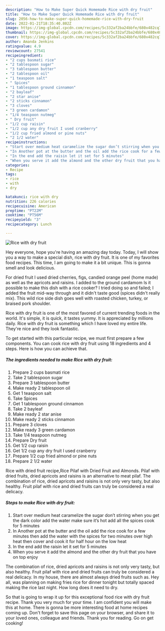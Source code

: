 ```yaml
---
description: "How to Make Super Quick Homemade Rice with dry fruit"
title: "How to Make Super Quick Homemade Rice with dry fruit"
slug: 2056-how-to-make-super-quick-homemade-rice-with-dry-fruit
date: 2022-01-21T18:35:40.802Z
image: https://img-global.cpcdn.com/recipes/5c332af2ba24bbfe/680x482cq70/rice-with-dry-fruit-recipe-main-photo.jpg
thumbnail: https://img-global.cpcdn.com/recipes/5c332af2ba24bbfe/680x482cq70/rice-with-dry-fruit-recipe-main-photo.jpg
cover: https://img-global.cpcdn.com/recipes/5c332af2ba24bbfe/680x482cq70/rice-with-dry-fruit-recipe-main-photo.jpg
author: Amanda Jenkins
ratingvalue: 4.9
reviewcount: 27541
recipeingredient:
- "2 cups basmati rice"
- "2 tablespoon sugar"
- "3 tablespoon butter"
- "2 tablespoon oil"
- "1 teaspoon salt"
- " Spices"
- "1 tablespoon ground cinnamon"
- "2 bayleaf"
- "2 star anise"
- "2 sticks cinnamon"
- "3 cloves"
- "3 green cardamon"
- "1/4 teaspoon nutmeg"
- " Dry fruit"
- "1/2 cup raisin"
- "1/2 cup any dry fruit I used cranberry"
- "1/2 cup fried almond or pine nuts"
- "2 1/2 water"
recipeinstructions:
- "Start over medium heat caramelize the sugar don’t stirring when you get the dark color add the water make sure it’s hot add all the spices cook for 5 minutes"
- "In Another pot at the butter and the oil add the rice cook for a few minutes then add the water with the spices for two minutes over high heat then cover and cook it for half hour on the low heat"
- "In the end add the raisin let it set for 5 minutes"
- "When you serve it add the almond and the other dry fruit that you have on top enjoy"
categories:
- Recipe
tags:
- rice
- with
- dry

katakunci: rice with dry 
nutrition: 226 calories
recipecuisine: American
preptime: "PT22M"
cooktime: "PT56M"
recipeyield: "3"
recipecategory: Lunch

---
```



![Rice with dry fruit](https://img-global.cpcdn.com/recipes/5c332af2ba24bbfe/680x482cq70/rice-with-dry-fruit-recipe-main-photo.jpg)

Hey everyone, hope you're having an amazing day today. Today, I will show you a way to make a special dish, rice with dry fruit. It is one of my favorites food recipes. This time, I am going to make it a bit unique. This is gonna smell and look delicious.

For dried fruit I used dried cherries, figs, candied orange peel (home made) as well as the apricots and raisins. I added to the ground cardamom Is it possible to make this dish with a rice cooker? I tried doing so and failed; I added the fruit mid-way through and it didn&#39;t taste good (spices didn&#39;t really mix). This wild rice side dish goes well with roasted chicken, turkey, or braised pork shoulder.

Rice with dry fruit is one of the most favored of current trending foods in the world. It's simple, it is quick, it tastes yummy. It is appreciated by millions daily. Rice with dry fruit is something which I have loved my entire life. They're nice and they look fantastic.


To get started with this particular recipe, we must first prepare a few components. You can cook rice with dry fruit using 18 ingredients and 4 steps. Here is how you can achieve that.

<!--inarticleads1-->

##### The ingredients needed to make Rice with dry fruit:

1. Prepare 2 cups basmati rice
1. Take 2 tablespoon sugar
1. Prepare 3 tablespoon butter
1. Make ready 2 tablespoon oil
1. Get 1 teaspoon salt
1. Take  Spices
1. Get 1 tablespoon ground cinnamon
1. Take 2 bayleaf
1. Make ready 2 star anise
1. Make ready 2 sticks cinnamon
1. Prepare 3 cloves
1. Make ready 3 green cardamon
1. Take 1/4 teaspoon nutmeg
1. Prepare  Dry fruit
1. Get 1/2 cup raisin
1. Get 1/2 cup any dry fruit I used cranberry
1. Prepare 1/2 cup fried almond or pine nuts
1. Prepare 2 1/2 water


Rice with dried fruit recipe,Rice Pilaf with Dried Fruit and Almonds. Pilaf with dried fruits, dried apricots and raisins is an alternative to meat pilaf. The combination of rice, dried apricots and raisins is not only very tasty, but also healthy. Fruit pilaf with rice and dried fruits can truly be considered a real delicacy. 

<!--inarticleads2-->

##### Steps to make Rice with dry fruit:

1. Start over medium heat caramelize the sugar don’t stirring when you get the dark color add the water make sure it’s hot add all the spices cook for 5 minutes
1. In Another pot at the butter and the oil add the rice cook for a few minutes then add the water with the spices for two minutes over high heat then cover and cook it for half hour on the low heat
1. In the end add the raisin let it set for 5 minutes
1. When you serve it add the almond and the other dry fruit that you have on top enjoy


The combination of rice, dried apricots and raisins is not only very tasty, but also healthy. Fruit pilaf with rice and dried fruits can truly be considered a real delicacy. In my house, there are almost always dried fruits such as. Hey all, was planning on making fries rice for dinner tonight but totally spaced making the rice last night. How long does it need to dry. 

So that is going to wrap it up for this exceptional food rice with dry fruit recipe. Thank you very much for your time. I am confident you will make this at home. There is gonna be more interesting food at home recipes coming up. Don't forget to save this page on your browser, and share it to your loved ones, colleague and friends. Thank you for reading. Go on get cooking!
